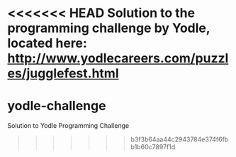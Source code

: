 <<<<<<< HEAD
Solution to the programming challenge by Yodle, located here: http://www.yodlecareers.com/puzzles/jugglefest.html
=======
# yodle-challenge
Solution to Yodle Programming Challenge
>>>>>>> b3f3b64aa44c2943784e374f6fbb1b60c7897f1d
